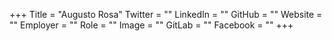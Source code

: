 +++
Title = "Augusto Rosa"
Twitter = ""
LinkedIn = ""
GitHub = ""
Website = ""
Employer = ""
Role = ""
Image = ""
GitLab = ""
Facebook = ""
+++
